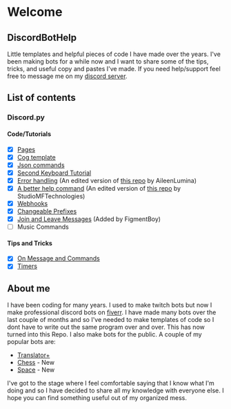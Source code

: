 # Welcome

## DiscordBotHelp

Little templates and helpful pieces of code I have made over the years. I've been making bots for a while now and I want to share some of the tips, tricks, and useful copy and pastes I've made. If you need help/support feel free to message me on my [discord server](https://discord.gg/A7aQfW6).

## List of contents

### Discord.py

#### Code/Tutorials

* [x] [Pages](discord.py/pages.md)
* [x] [Cog template](discord.py/cog-template.md)
* [x] [Json commands](discord.py/json-commands.md)
* [x] [Second Keyboard Tutorial](discord.py/2nd-keyboard-shortcuts.md)
* [x] [Error handling](discord.py/error-handling.md) \(An edited version of [this repo](https://gist.github.com/AileenLumina/510438b241c16a2960e9b0b014d9ed06) by AileenLumina\)
* [x] [A better help command](discord.py/help-command.md) \(An edited version of [this repo](https://gist.github.com/StudioMFTechnologies/ad41bfd32b2379ccffe90b0e34128b8b) by StudioMFTechnologies\)
* [x] [Webhooks](discord.py/webhooks.md)
* [x] [Changeable Prefixes](discord.py/changeable-prefixes.md)
* [x] [Join and Leave Messages](discord.py/join-and-leave-messages.md) \(Added by FigmentBoy\)
* [ ] Music Commands

#### Tips and Tricks

* [x] [On Message and Commands](discord.py/tips-and-tricks.md#on-message-and-commands)
* [x] [Timers](discord.py/tips-and-tricks.md#timers)

## About me

I have been coding for many years. I used to make twitch bots but now I make professional discord bots on [fiverr](https://www.fiverr.com/nex_infinite). I have made many bots over the last couple of months and so I've needed to make templates of code so I dont have to write out the same program over and over. This has now turned into this Repo. I also make bots for the public. A couple of my popular bots are:

* [Translator+](https://top.gg/bot/700793365754806402)
* [Chess](https://top.gg/bot/716382796108660826) - New
* [Space](https://top.gg/bot/716615705793134633) - New

I've got to the stage where I feel comfortable saying that I know what I'm doing and so I have decided to share all my knowledge with everyone else. I hope you can find something useful out of my organized mess.

